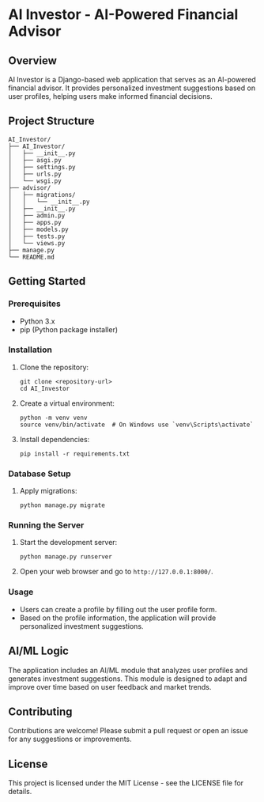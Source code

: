 # AI Investor - AI-Powered Financial Advisor

## Overview
AI Investor is a Django-based web application that serves as an AI-powered financial advisor. It provides personalized investment suggestions based on user profiles, helping users make informed financial decisions.

## Project Structure
```
AI_Investor/
├── AI_Investor/
│   ├── __init__.py
│   ├── asgi.py
│   ├── settings.py
│   ├── urls.py
│   └── wsgi.py
├── advisor/
│   ├── migrations/
│   │   └── __init__.py
│   ├── __init__.py
│   ├── admin.py
│   ├── apps.py
│   ├── models.py
│   ├── tests.py
│   └── views.py
├── manage.py
└── README.md
```

## Getting Started

### Prerequisites
- Python 3.x
- pip (Python package installer)

### Installation
1. Clone the repository:
   ```
   git clone <repository-url>
   cd AI_Investor
   ```

2. Create a virtual environment:
   ```
   python -m venv venv
   source venv/bin/activate  # On Windows use `venv\Scripts\activate`
   ```

3. Install dependencies:
   ```
   pip install -r requirements.txt
   ```

### Database Setup
1. Apply migrations:
   ```
   python manage.py migrate
   ```

### Running the Server
1. Start the development server:
   ```
   python manage.py runserver
   ```

2. Open your web browser and go to `http://127.0.0.1:8000/`.

### Usage
- Users can create a profile by filling out the user profile form.
- Based on the profile information, the application will provide personalized investment suggestions.

## AI/ML Logic
The application includes an AI/ML module that analyzes user profiles and generates investment suggestions. This module is designed to adapt and improve over time based on user feedback and market trends.

## Contributing
Contributions are welcome! Please submit a pull request or open an issue for any suggestions or improvements.

## License
This project is licensed under the MIT License - see the LICENSE file for details.